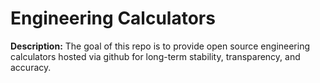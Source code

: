 # Engineering Calculators 

**Description:** The goal of this repo is to provide open source engineering calculators hosted via github for long-term stability, transparency, and accuracy.